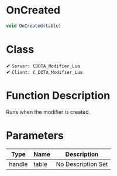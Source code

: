 # OnCreated
```js	
void OnCreated(table)
```
# Class
✔ `Server: CDOTA_Modifier_Lua`  
✔ `Client: C_DOTA_Modifier_Lua`  

# Function Description
Runs when the modifier is created.
# Parameters
Type|Name|Description
--|--|--
handle|table|No Description Set
